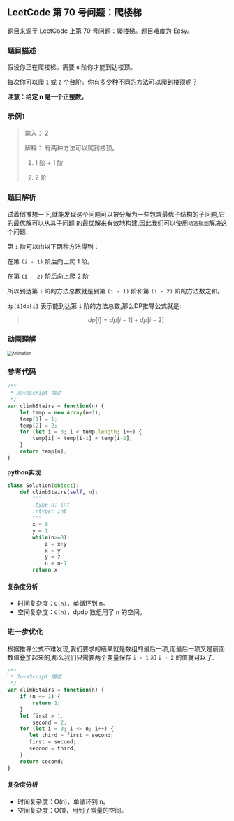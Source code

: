 ## **LeetCode 第 70 号问题：爬楼梯**

题目来源于 LeetCode 上第 70 号问题：爬楼梯。题目难度为 Easy。

### 题目描述

假设你正在爬楼梯。需要 `n` 阶你才能到达楼顶。

每次你可以爬 `1` 或 `2` 个台阶。你有多少种不同的方法可以爬到楼顶呢？ 

**注意：给定 n 是一个正整数。** 

### 示例1

>  输入： 2 
>
>   解释： 有两种方法可以爬到楼顶。
>
>  1.	1 阶 + 1 阶
>
>  2.  2 阶

### 题目解析

试着倒推想一下,就能发现这个问题可以被分解为一些包含最优子结构的子问题,它的最优解可以从其子问题 
的最优解来有效地构建,因此我们可以使用`动态规划`解决这个问题.

第 `i` 阶可以由以下两种方法得到：

在第 `(i - 1)` 阶后向上爬 1 阶。

在第 `(i - 2)` 阶后向上爬 2 阶

所以到达第 `i` 阶的方法总数就是到第 `(i - 1)` 阶和第 `(i - 2)` 阶的方法数之和。

`dp[i]dp[i]` 表示能到达第 `i` 阶的方法总数,那么DP推导公式就是:

> $$
> dp[i] = dp[i − 1] + dp[i − 2]
> $$



### 动画理解

<img src="F:\project\leetcode\0070-Climbing-Stairs\Animation.gif" alt="Animation" style="zoom: 67%;" />

### 参考代码

```javascript
/**
 * JavaScript 描述
 */
var climbStairs = function(n) {
    let temp = new Array(n+1);
    temp[1] = 1;
    temp[2] = 2;
    for (let i = 3; i < temp.length; i++) {
        temp[i] = temp[i-1] + temp[i-2];
    }
    return temp[n];
}
```

**python实现**

```python
class Solution(object):
    def climbStairs(self, n):
        """
        :type n: int
        :rtype: int
        """
        x = 0
        y = 1
        while(n>=0):
            z = x+y
            x = y
            y = z
            n = n-1
        return x
```



#### 复杂度分析

- 时间复杂度：`O(n)`，单循环到 n。
- 空间复杂度：`O(n)`，dpdp 数组用了 n 的空间。

### 进一步优化

根据推导公式不难发现,我们要求的结果就是数组的最后一项,而最后一项又是前面数值叠加起来的,那么我们只需要两个变量保存 `i - 1` 和 `i - 2` 的值就可以了.

```javascript
/**
 * JavaScript 描述
 */
var climbStairs = function(n) {
    if (n == 1) {
        return 1;
    }
    let first = 1,
        second = 2;
    for (let i = 3; i <= n; i++) {
       let third = first + second;
       first = second;
       second = third;
    }
    return second;
}
```

#### 复杂度分析

- 时间复杂度：O(n)，单循环到 n。
- 空间复杂度：O(1)，用到了常量的空间。
